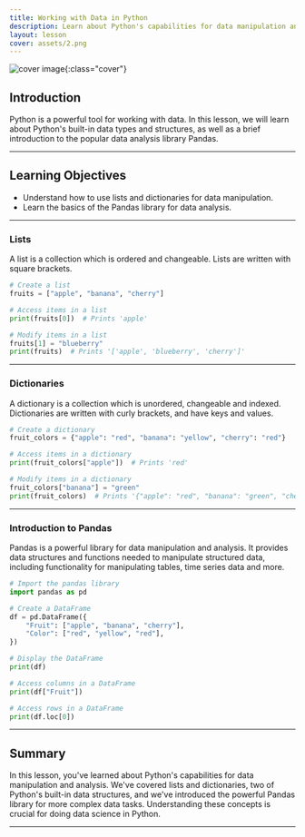 ```yaml
---
title: Working with Data in Python
description: Learn about Python's capabilities for data manipulation and analysis, focusing on using lists, dictionaries, and introducing Pandas.
layout: lesson
cover: assets/2.png
---
```


![cover image]({{page.cover}}){:class="cover"}

## Introduction

Python is a powerful tool for working with data. In this lesson, we will learn about Python's built-in data types and structures, as well as a brief introduction to the popular data analysis library Pandas.

---

## Learning Objectives

- Understand how to use lists and dictionaries for data manipulation.
- Learn the basics of the Pandas library for data analysis.

---

### Lists

A list is a collection which is ordered and changeable. Lists are written with square brackets.

```python
# Create a list
fruits = ["apple", "banana", "cherry"]

# Access items in a list
print(fruits[0])  # Prints 'apple'

# Modify items in a list
fruits[1] = "blueberry"
print(fruits)  # Prints '['apple', 'blueberry', 'cherry']'
```

---

### Dictionaries

A dictionary is a collection which is unordered, changeable and indexed. Dictionaries are written with curly brackets, and have keys and values.

```python
# Create a dictionary
fruit_colors = {"apple": "red", "banana": "yellow", "cherry": "red"}

# Access items in a dictionary
print(fruit_colors["apple"])  # Prints 'red'

# Modify items in a dictionary
fruit_colors["banana"] = "green"
print(fruit_colors)  # Prints '{"apple": "red", "banana": "green", "cherry": "red"}'
```

---

### Introduction to Pandas

Pandas is a powerful library for data manipulation and analysis. It provides data structures and functions needed to manipulate structured data, including functionality for manipulating tables, time series data and more.

```python
# Import the pandas library
import pandas as pd

# Create a DataFrame
df = pd.DataFrame({
    "Fruit": ["apple", "banana", "cherry"],
    "Color": ["red", "yellow", "red"],
})

# Display the DataFrame
print(df)

# Access columns in a DataFrame
print(df["Fruit"])

# Access rows in a DataFrame
print(df.loc[0])
```

---

## Summary

In this lesson, you've learned about Python's capabilities for data manipulation and analysis. We've covered lists and dictionaries, two of Python's built-in data structures, and we've introduced the powerful Pandas library for more complex data tasks. Understanding these concepts is crucial for doing data science in Python.

---
